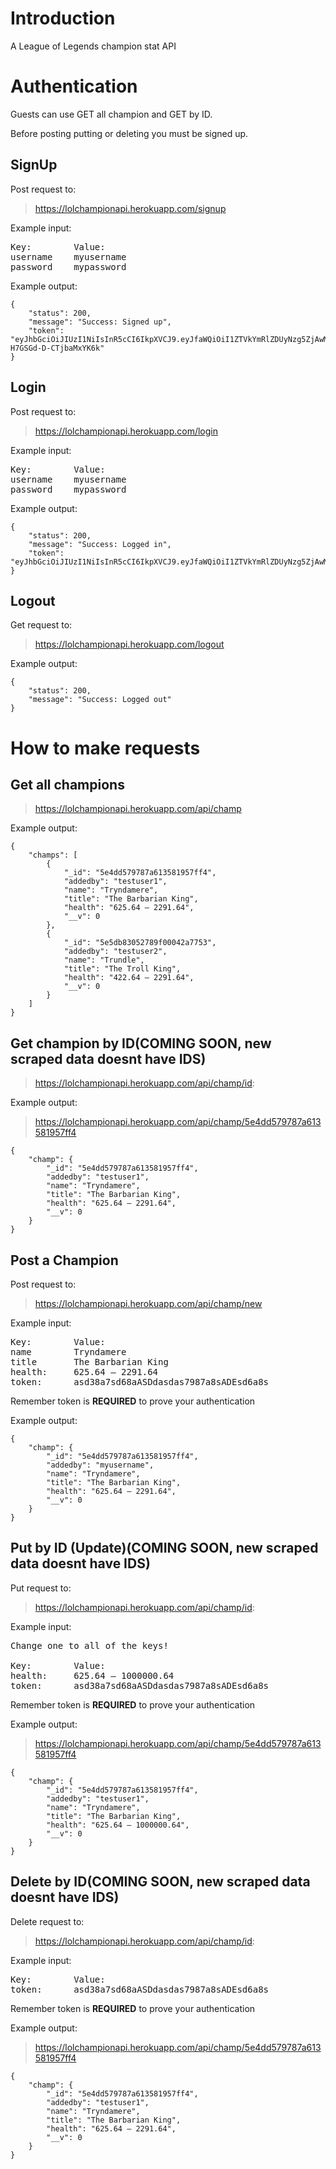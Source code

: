 # Introduction

A League of Legends champion stat API

# Authentication
 

Guests can use GET all champion and GET by ID.

Before posting putting or deleting you must be signed up.

## SignUp

Post request to:

> https://lolchampionapi.herokuapp.com/signup

Example input:

<pre>
Key:        Value: 
username    myusername 
password    mypassword 
</pre>

Example output:

```
{
    "status": 200,
    "message": "Success: Signed up",
    "token": "eyJhbGciOiJIUzI1NiIsInR5cCI6IkpXVCJ9.eyJfaWQiOiI1ZTVkYmRlZDUyNzg5ZjAwMDQyYTc3NTQiLCJpYXQiOjE1ODMyMDE3NzMsImV4cCI6MTU4ODM4NTc3M30.WtEyyUP6pBBH7mdoFnod9W-H7GSGd-D-CTjbaMxYK6k"
}
```

## Login 

Post request to:

> https://lolchampionapi.herokuapp.com/login

Example input:
<pre>
Key:        Value: 
username    myusername 
password    mypassword 
</pre>
Example output:

```
{
    "status": 200,
    "message": "Success: Logged in",
    "token": "eyJhbGciOiJIUzI1NiIsInR5cCI6IkpXVCJ9.eyJfaWQiOiI1ZTVkYmRlZDUyNzg5ZjAwMDQyYTc3NTQiLCJ1c2VybmFtZSI6Im15dXNlcm5hbWUiLCJpYXQiOjE1ODMyMDE4NTAsImV4cCI6MTU4ODM4NTg1MH0.AktSltDafSmDC6RuHXeC4jTUBmWjaQn0Yu32NT5rNB0"
}
```

## Logout

Get request to:

> https://lolchampionapi.herokuapp.com/logout

Example output:

```
{
    "status": 200,
    "message": "Success: Logged out"
}
```

# How to make requests

## Get all champions

> https://lolchampionapi.herokuapp.com/api/champ

Example output:

```
{
    "champs": [
        {
            "_id": "5e4dd579787a613581957ff4",
            "addedby": "testuser1",
            "name": "Tryndamere",
            "title": "The Barbarian King",
            "health": "625.64 – 2291.64",
            "__v": 0
        },
        {
            "_id": "5e5db83052789f00042a7753",
            "addedby": "testuser2",
            "name": "Trundle",
            "title": "The Troll King",
            "health": "422.64 – 2291.64",
            "__v": 0
        }
    ]
}
```

## Get champion by ID(COMING SOON, new scraped data doesnt have IDS)

> https://lolchampionapi.herokuapp.com/api/champ/id:

Example output:
> https://lolchampionapi.herokuapp.com/api/champ/5e4dd579787a613581957ff4
```
{
    "champ": {
        "_id": "5e4dd579787a613581957ff4",
        "addedby": "testuser1",
        "name": "Tryndamere",
        "title": "The Barbarian King",
        "health": "625.64 – 2291.64",
        "__v": 0
    }
}
```
## Post a Champion

Post request to:

> https://lolchampionapi.herokuapp.com/api/champ/new

Example input:
<pre>
Key:        Value: 
name        Tryndamere 
title       The Barbarian King
health:     625.64 – 2291.64
token:      asd38a7sd68aASDdasdas7987a8sADEsd6a8s   
</pre>
Remember token is <strong>REQUIRED</strong> to prove your authentication

Example output:

```
{
    "champ": {
        "_id": "5e4dd579787a613581957ff4",
        "addedby": "myusername",
        "name": "Tryndamere",
        "title": "The Barbarian King",
        "health": "625.64 – 2291.64",
        "__v": 0
    }
}
```
## Put by ID (Update)(COMING SOON, new scraped data doesnt have IDS)

Put request to:

> https://lolchampionapi.herokuapp.com/api/champ/id:

Example input:
<pre>
Change one to all of the keys!

Key:        Value: 
health:     625.64 – 1000000.64
token:      asd38a7sd68aASDdasdas7987a8sADEsd6a8s   
</pre>
Remember token is <strong>REQUIRED</strong> to prove your authentication

Example output:
> https://lolchampionapi.herokuapp.com/api/champ/5e4dd579787a613581957ff4
```
{
    "champ": {
        "_id": "5e4dd579787a613581957ff4",
        "addedby": "testuser1",
        "name": "Tryndamere",
        "title": "The Barbarian King",
        "health": "625.64 – 1000000.64",
        "__v": 0
    }
}
```

## Delete by ID(COMING SOON, new scraped data doesnt have IDS)

Delete request to:

> https://lolchampionapi.herokuapp.com/api/champ/id:

Example input:

<pre>
Key:        Value: 
token:      asd38a7sd68aASDdasdas7987a8sADEsd6a8s   
</pre>

Remember token is <strong>REQUIRED</strong> to prove your authentication

Example output:

> https://lolchampionapi.herokuapp.com/api/champ/5e4dd579787a613581957ff4
```
{
    "champ": {
        "_id": "5e4dd579787a613581957ff4",
        "addedby": "testuser1",
        "name": "Tryndamere",
        "title": "The Barbarian King",
        "health": "625.64 – 2291.64",
        "__v": 0
    }
}
```
